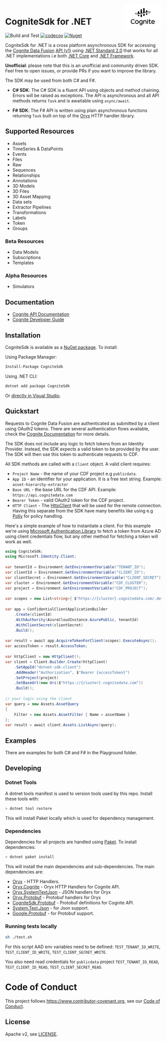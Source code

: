 <a href="https://cognite.com/">
    <img src="./cognite_logo.png" alt="Cognite logo" title="Cognite" align="right" height="80" />
</a>

# CogniteSdk for .NET

![Build and Test](https://github.com/cognitedata/cognite-sdk-dotnet/workflows/Build%20and%20Test/badge.svg)
[![codecov](https://codecov.io/gh/cognitedata/cognite-sdk-dotnet/branch/master/graph/badge.svg?token=da8aPB6l9U)](https://codecov.io/gh/cognitedata/cognite-sdk-dotnet)
[![Nuget](https://img.shields.io/nuget/vpre/CogniteSdk)](https://www.nuget.org/packages/CogniteSdk/)

CogniteSdk for .NET is a cross platform asynchronous SDK for accessing the [Cognite Data Fusion](https://docs.cognite.com/) [API (v1)](https://docs.cognite.com/api/v1/) using [.NET Standard 2.0](https://docs.microsoft.com/en-us/dotnet/standard/net-standard) that works for all .NET implementations i.e both [.NET Core](https://en.wikipedia.org/wiki/.NET_Core) and [.NET Framework](https://en.wikipedia.org/wiki/.NET_Framework).

**Unofficial**: please note that this is an unofficial and community driven SDK. Feel free to open issues, or provide PRs if you want to improve the library.

The SDK may be used from both C# and F#.

- **C# SDK**: The C# SDK is a fluent API using objects and method chaining. Errors will be raised as exceptions. The API is asynchronous and all API methods returns `Task` and is awaitable using `async/await`.

- **F# SDK**: The F# API is written using plain asynchronous functions returning `Task` built on top of the [Oryx](https://github.com/cognitedata/oryx) HTTP handler library.

## Supported Resources
- Assets
- TimeSeries & DataPoints
- Events
- Files
- Raw
- Sequences
- Relationships
- Annotations
- 3D Models
- 3D Files
- 3D Asset Mapping
- Data sets
- Extractor Pipelines
- Transformations
- Labels
- Token
- Groups

### Beta Resources
- Data Models
- Subscriptions
- Templates

### Alpha Resources
- Simulators

## Documentation
* [Cognite API Documentation](https://api-docs.cognite.com/)
* [Cognite Developer Guide](https://developer.cognite.com/dev/)

## Installation

CogniteSdk is available as a [NuGet package](https://www.nuget.org/packages/CogniteSdk/). To install:

Using Package Manager:
```sh
Install-Package CogniteSdk
```

Using .NET CLI:
```sh
dotnet add package CogniteSdk
```

Or [directly in Visual Studio](https://docs.microsoft.com/en-us/nuget/quickstart/install-and-use-a-package-in-visual-studio).

## Quickstart

Requests to Cognite Data Fusion are authenticated as submitted by a client using OAuth2 tokens. There are several authentication flows available, check the [Cognite Documentation](https://docs.cognite.com/cdf/access/concepts/authentication_flows_oidc/#:~:text=In%20the%20client%20credentials%20grant,get%20a%20time%2Dlimited%20token.) for more details.

The SDK does not include any logic to fetch tokens from an Identity Provider. Instead, the SDK expects a valid token to be provided by the user. The SDK will then use this token to authenticate requests to CDF.

All SDK methods are called with a `Client` object. A valid client requires:
- `Project Name` - the name of your CDF project e.g `publicdata`.
- `App ID` - an identifier for your application. It is a free text string. Example: `asset-hierarchy-extractor`
- `Base URL` - the base URL for the CDF API. Example: `https://api.cognitedata.com`
- `Bearer Token` - valid OAuth2 token for the CDF project.
- `HTTP Client` - The [HttpClient](https://docs.microsoft.com/en-us/dotnet/api/system.net.http.httpclient?view=netcore-3.1) that will be used for the remote connection. Having this separate from the SDK have many benefits like using e.g [Polly](https://github.com/App-vNext/Polly) for policy handling.

Here's a simple example of how to instantiate a client. For this example we're using [Microsoft Authentication Library](https://www.nuget.org/packages/Microsoft.Identity.Client/) to fetch a token from Azure AD using client credentials flow, but any other method for fetching a token will work as well.
```c#
using CogniteSdk;
using Microsoft.Identity.Client;

var tenantId = Environment.GetEnvironmentVariable("TENANT_ID");
var clientId = Environment.GetEnvironmentVariable("CLIENT_ID");
var clientSecret = Environment.GetEnvironmentVariable("CLIENT_SECRET");
var cluster = Environment.GetEnvironmentVariable("CDF_CLUSTER");
var project = Environment.GetEnvironmentVariable("CDF_PROJECT");

var scopes = new List<string>{ $"https://{cluster}.cognitedata.com/.default" };

var app = ConfidentialClientApplicationBuilder
    .Create(clientId)
    .WithAuthority(AzureCloudInstance.AzurePublic, tenantId)
    .WithClientSecret(clientSecret)
    .Build();

var result = await app.AcquireTokenForClient(scopes).ExecuteAsync();
var accessToken = result.AccessToken;

var httpClient = new HttpClient();
var client = Client.Builder.Create(httpClient)
    .SetAppId("dotnet-sdk-client")
    .AddHeader("Authorization", $"Bearer {accessToken}")
    .SetProject(project)
    .SetBaseUrl(new Uri($"https://{cluster}.cognitedata.com"))
    .Build();

// your logic using the client
var query = new Assets.AssetQuery
{
    Filter = new Assets.AssetFilter { Name = assetName }
};
var result = await client.Assets.ListAsync(query);
```

## Examples

There are examples for both C# and F# in the Playground folder.

## Developing

### Dotnet Tools

A dotnet tools manifest is used to version tools used by this repo.  Install these tools with:

```sh
> dotnet tool restore
```

This will install Paket locally which is used for dependency management.

### Dependencies

Dependencies for all projects are handled using [Paket](https://fsprojects.github.io/Paket/). To install dependencies:

```sh
> dotnet paket install
```

This will install the main dependencies and sub-dependencies. The main dependencies are:

- [Oryx](https://www.nuget.org/packages/Oryx/) - HTTP Handlers.
- [Oryx.Cognite](https://www.nuget.org/packages/Oryx.Cognite/) - Oryx HTTP Handlers for Cognite API.
- [Oryx.SystemTextJson](https://www.nuget.org/packages/Oryx.SystemTextJson/) - JSON handlers for Oryx
- [Oryx.Protobuf](https://www.nuget.org/packages/Oryx.Protobuf/) - Protobuf handlers for Oryx
- [CogniteSdk.Protobuf](https://www.nuget.org/packages/CogniteSdk.Protobuf/) - Protobuf definitions for Cognite API.
- [System.Text.Json](https://www.nuget.org/packages/System.Text.Json/) - for Json support.
- [Google.Protobuf](https://www.nuget.org/packages/Google.Protobuf) - for Protobuf support.

### Running tests locally
```sh
sh ./test.sh
```
For this script AAD env variables need to be defined: `TEST_TENANT_ID_WRITE`, `TEST_CLIENT_ID_WRITE`, `TEST_CLIENT_SECRET_WRITE`.

You also need read credentials for `publicdata` project `TEST_TENANT_ID_READ`, `TEST_CLIENT_ID_READ`, `TEST_CLIENT_SECRET_READ`.

# Code of Conduct

This project follows https://www.contributor-covenant.org, see our [Code of Conduct](https://github.com/cognitedata/cognite-sdk-dotnet/blob/master/CODE_OF_CONDUCT.md).

## License

Apache v2, see [LICENSE](https://github.com/cognitedata/cognite-sdk-dotnet/blob/master/LICENSE).

